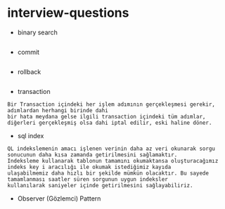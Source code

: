 # interview-questions
- binary search
```
```
- commit
```
```
- rollback
```
```
- transaction
```
Bir Transaction içindeki her işlem adımının gerçekleşmesi gerekir, adımlardan herhangi birinde dahi 
bir hata meydana gelse ilgili transaction içindeki tüm adımlar, 
diğerleri gerçekleşmiş olsa dahi iptal edilir, eski haline döner.
```
- sql index
```
QL indekslemenin amacı işlenen verinin daha az veri okunarak sorgu sonucunun daha kısa zamanda getirilmesini sağlamaktır. 
Indeksleme kullanarak tablonun tamamını okumaktansa oluşturacağımız indeks key i aracılığı ile okumak istediğimiz kayıda 
ulaşabilmemiz daha hızlı bir şekilde mümkün olacaktır. Bu sayede tamamlanması saatler süren sorgunun uygun indeksler 
kullanılarak saniyeler içinde getirilmesini sağlayabiliriz.

```
- Observer (Gözlemci) Pattern
```
```
